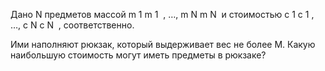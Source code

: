 Дано N предметов массой 
m
1
m 
1
​
 , …, 
m
N
m 
N
​
  и стоимостью 
c
1
c 
1
​
 , …, 
c
N
c 
N
​
 , соответственно.

Ими наполняют рюкзак, который выдерживает вес не более M. Какую наибольшую стоимость могут иметь предметы в рюкзаке?
